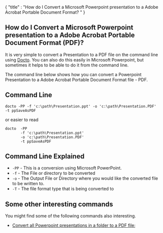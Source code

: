 {
    "title" : "How do I Convert a Microsoft Powerpoint presentation to a Adobe Acrobat Portable Document Format? " 
}

How do I Convert a Microsoft Powerpoint presentation to a Adobe Acrobat Portable Document Format (PDF)?         
-

It is very simple to convert a Presentation to a PDF file  on the command line using [Docto](https://github.com/tobya/docto). You can also do this easily in Microsoft Powerpoint, but sometimes it helps to be able to do it from the command line.  

The command line below shows how you can convert a Powerpoint Presentation to a Adobe Acrobat Portable Document Format file - PDF.

Command Line 
-

 ````
 docto -PP -f 'c:\path\Presentation.ppt' -o 'c:\path\Presentation.PDF' -t ppSaveAsPDF
 ````
 or easier to read
 ````
 docto  -PP  
        -f 'c:\path\Presentation.ppt' 
        -o 'c:\path\Presentation.PDF' 
        -t ppSaveAsPDF
 ````

Command Line Explained 
-

 - `-PP` -  This is a conversion using Microsoft PowerPoint.  
 - `-f` -  The File or directory to be converted 
 - `-o` -  The Output File or Directory where you would like the converted file to be written to.
 - `-T` -  The file format type that is being converted to




Some other interesting commands
-

You might find some of the following commands also interesting.

- [Convert all Powerpoint presentations in a folder to a PDF file](ConvertDirPPTToFilePDF.md);
    


